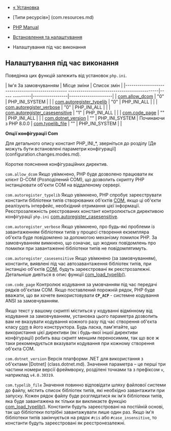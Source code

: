 - [« Установка](com.installation.md)
- [Типи ресурсів»] (com.resources.md)

- [PHP Manual](index.md)
- [Встановлення та налаштування](com.setup.md)
- Налаштування під час виконання

## Налаштування під час виконання

Поведінка цих функцій залежить від установок `php.ini`.

| Ім'я За замовчуванням | Місце зміни | Список змін |
|------------------------------------------------- --------------------------------------------|----- ---------|-----------------|---------------------|
| [com.allow_dcom](com.configuration.md#ini.com.allow-dcom) | "0" | PHP_INI_SYSTEM | |
| [com.autoregister_typelib](com.configuration.md#ini.com.autoregister-typelib) | "0" | PHP_INI_ALL | |
| [com.autoregister_verbose](com.configuration.md#ini.com.autoregister-verbose) | "0" | PHP_INI_ALL | |
| [com.autoregister_casesensitive](com.configuration.md#ini.com.autoregister-casesensitive) | "1" | PHP_INI_ALL | |
| [com.code_page](com.configuration.md#ini.com.code-page) | "" | PHP_INI_ALL | |
| [com.dotnet_version](com.configuration.md#ini.com.dotnet-version) | "" | PHP_INI_SYSTEM | Починаючи з PHP 8.0.0
| [com.typelib_file](com.configuration.md#ini.com.typelib-file) | "" | PHP_INI_SYSTEM | |

**Опції конфігурації Com**

Для детального опису констант PHP_INI\_\*, зверніться до розділу [Де
можуть бути встановлені параметри
конфігурації] (configuration.changes.modes.md).

Коротке пояснення конфігураційних директив.

`com.allow_dcom`
Якщо увімкнено, PHP буде дозволено працювати як клієнт D-COM
(Розподілений COM), що дозволить скрипту PHP інстанціювати об'єкти
COM на віддаленому сервері.

`com.autoregister_typelib`
Якщо увімкнено, PHP спробує зареєструвати константи бібліотеки типів
створюваних об'єктів [COM](class.com.md), якщо ці об'єкти реалізують
інтерфейс, необхідний отримання цієї інформації.
Реєстрозалежність реєстрованих констант контролюється директивою
конфігурації `php.ini`
[com.autoregister_casesensitive](com.configuration.md#ini.com.autoregister-casesensitive).

`com.autoregister_verbose`
Якщо увімкнено, про будь-які проблеми із завантаженням бібліотеки типів у процесі
створення екземпляра об'єкта буде повідомлено за допомогою механізму помилок
PHP. За замовчуванням вимкнено, що означає, що жодних повідомлень про
помилки при завантаженні бібліотеки типів не повідомлятимуть.

`com.autoregister_casesensitive`
Якщо увімкнено (за замовчуванням), константи, виявлені під час автозавантаження
бібліотек типів, при інстанцію об'єктів [COM](class.com.md),
будуть зареєстровані як реєстрозалежні. Детальніше дивіться в
опис функції [com_load_typelib()](function.com-load-typelib.md).

`com.code_page`
Контролює кодування за умовчанням під час передачі рядків об'єктам COM.
Якщо поставлений порожній рядок, PHP буде вважати, що ви хочете використовувати
**`CP_ACP`** - системне кодування ANSI за замовчуванням.

Якщо текст у вашому скрипті міститься у кодуванні відмінному від кодування
за замовчуванням, установка цього параметра дозволить вам не вказувати
кодування кожного разу під час створення об'єкта класу [com](class.com.md) в
його конструктора. Будь ласка, пам'ятайте, що використання цієї директиви
(як і будь-якої іншої директиви конфігурації) робить ваш скрипт меншим
переносимим, так що все ж таки рекомендується вказувати кодування при кожному
створення об'єкта COM.

`com.dotnet_version`
Версія платформи .NET для використання з об'єктами
[Dotnet] (class.dotnet.md). Значення параметра – це перші три частини
номери версії фреймворку, розділені точками та з префіксом `v`,
наприклад `v4.0.30319`.

`com.typelib_file`
Значення повинно відповідати шляху файлової системи до файлу,
містить список бібліотек типів, які необхідно завантажити при
запуску. Кожен рядок файлу буде розглядатися як ім'я бібліотеки
типів, яка буде завантажена як тільки ви викликаєте функцію
[com_load_typelib()](function.com-load-typelib.md). Константи будуть
зареєстровані на постійній основі, так що бібліотеки потрібні
завантажувати лише один раз. Якщо ім'я бібліотеки типів закінчується на
рядок `#cis` або `#case_insensitive`, то константи будуть
зареєстровані як реєстронезалежні.
